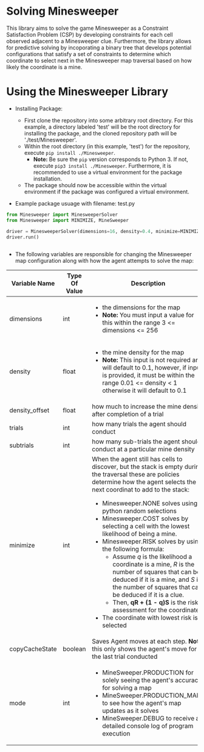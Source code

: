 # Solving Minesweeper 
This library aims to solve the game Minesweeper as a Constraint Satisfaction Problem (CSP) by developing constraints for each cell observed adjacent to a Minesweeper clue. Furthermore, the library allows for predictive solving by incoporating a binary tree that develops potential configurations that satisfy a set of constraints to determine which coordinate to select next in the Minesweeper map traversal based on how likely the coordinate is a mine.

# Using the Minesweeper Library
* Installing Package:
	- First clone the repository into some arbitrary root directory. For this example, a directory labeled 'test' will be the root directory for installing the package, and the cloned repository path will be './test/Minesweeper'. 
	- Within the root directory (in this example, 'test') for the repository, execute ```pip install ./Minesweeper```.
		- **Note:** Be sure the ```pip``` version corresponds to Python 3. If not, execute ```pip3 install ./Minesweeper```. Furthermore, it is recommended to use a virtual environment for the package installation. 
	- The package should now be accessible within the virtual environment if the package was configured a virtual environment. 
	
* Example package usuage with filename: test.py
```python
from Minesweeper import MinesweeperSolver
from Minesweeper import MINIMIZE, MineSweeper

driver = MinesweeperSolver(dimensions=16, density=0.4, minimize=MINIMIZE.COST, mode=MineSweeper.PRODUCTION)
driver.run()
	
```
- The following variables are responsible for changing the Minesweeper map configuration along with how the agent attempts to solve the map:

| Variable Name | Type Of Value | Description
|-------------|----------|------------------------------------------------------------------------------------------|
| dimensions | int |  <ul><li>the dimensions for the map </li> <li>**Note:** You must input a value for this within the range 3 <= dimensions <= 256</li></ul> |
| density | float | <ul><li>the mine density for the map</li> <li>**Note:** This input is not required an will default to 0.1, however, if input is provided, it must be within the range 0.01 <= density < 1 otherwise it will default to 0.1</li></ul> |
| density_offset | float | how much to increase the mine density after completion of a trial |
| trials | int | how many trials the agent should conduct |
| subtrials | int | how many sub-trials the agent should conduct at a particular mine density|
| minimize | int | When the agent still has cells to discover, but the stack is empty during the traversal these are policies determine how the agent selects the next coordinat to add to the stack: <ul><li>Minesweeper.NONE solves using python random selections</li> <li>Minesweeper.COST solves by selecting a cell with the lowest likelihood of being a mine.</li> <li>Minesweeper.RISK solves by using the following formula: <ul><li>Assume *q* is the likelihood a coordinate is a mine, *R* is the number of squares that can be deduced if it is a mine, and *S* is the number of squares that can be deduced if it is a clue.</li> <li>Then, **qR + (1 - q)S** is the risk assessment for the coordinate.</li></ul> <li> The coordinate with lowest risk is selected </li></ul>|
| copyCacheState | boolean | Saves Agent moves at each step. **Note:** this only shows the agent's move for the last trial conducted|
| mode | int | <ul><li>MineSweeper.PRODUCTION for solely seeing the agent's accuracy for solving a map</li> <li>MineSweeper.PRODUCTION_MAPS to see how the agent's map updates as it solves</li> <li>MineSweeper.DEBUG to receive a detailed console log of program execution</li></ul>|
